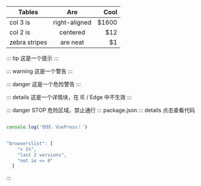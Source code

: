 

<ClientOnly>
  <my-demo></my-demo>
</ClientOnly>


| Tables        | Are           | Cool  |
| ------------- |:-------------:| -----:|
| col 3 is      | right-aligned | $1600 |
| col 2 is      | centered      |   $12 |
| zebra stripes | are neat      |    $1 |

::: tip
这是一个提示
:::

::: warning
这是一个警告
:::

::: danger
这是一个危险警告
:::

::: details
这是一个详情块，在 IE / Edge 中不生效
:::



::: danger STOP
危险区域，禁止通行
:::
package.json
::: details 点击查看代码
```js

console.log('你好，VuePress！')


"browserslist": [
    "> 1%",
    "last 2 versions",
    "not ie <= 8"
  ]

```
:::